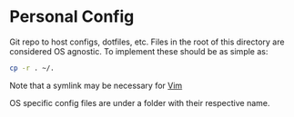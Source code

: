 # Personal Config
Git repo to host configs, dotfiles, etc.
Files in the root of this directory are considered OS agnostic. To implement these should be as simple as:
```bash
cp -r . ~/.
```
Note that a symlink may be necessary for [Vim](.vim/.vimrc)

OS specific config files are under a folder with their respective name.
